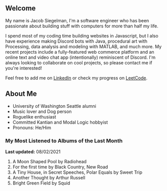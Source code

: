 
## Welcome
My name is Jacob Siegelman, I'm a software engineer who has been passionate about building stuff with computers for more than half my life.

I spend most of my coding time building websites in Javascript, but I also have experience making Discord bots with Java, procedural art with Processing, data analysis and modeling with MATLAB, and much more. My recent projects include a fully-featured web commerce platform and an online text and video chat app (intentionally) reminiscent of Discord. I'm always looking to collaborate on cool projects, so please contact me if you're interested!

Feel free to add me on [LinkedIn](https://www.linkedin.com/in/jacob-siegelman/) or check my progress on [LeetCode](https://leetcode.com/jsiegelman/).

## About Me
- University of Washington Seattle alumni
- Music lover and Dog person
- Roguelike enthusiast
- Committed Kantian and Modal Logic hobbyist
- Pronouns: He/Him

### My Most Listened to Albums of the Last Month
**Last updated:** 08/02/2021 <!-- lfm -->   
1. <!-- lfm -->A Moon Shaped Pool by Radiohead  
2. <!-- lfm -->For the first time by Black Country, New Road  
3. <!-- lfm -->A Tiny House, in Secret Speeches, Polar Equals by Sweet Trip  
4. <!-- lfm -->Another Thought by Arthur Russell  
5. <!-- lfm -->Bright Green Field by Squid  
